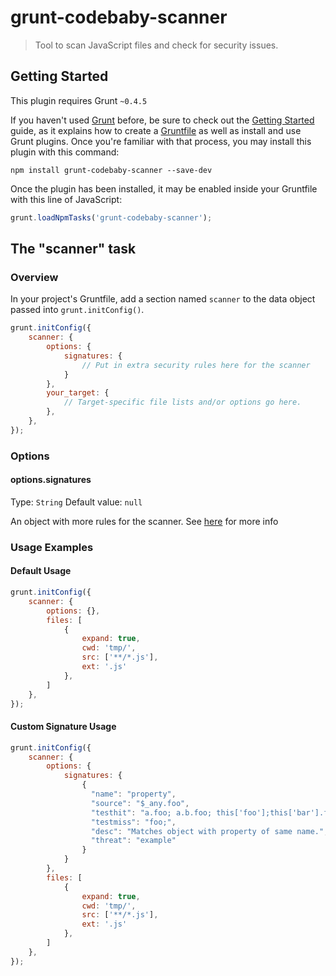 # grunt-codebaby-scanner

> Tool to scan JavaScript files and check for security issues.

## Getting Started
This plugin requires Grunt `~0.4.5`

If you haven't used [Grunt](http://gruntjs.com/) before, be sure to check out the [Getting Started](http://gruntjs.com/getting-started) guide, as it explains how to create a [Gruntfile](http://gruntjs.com/sample-gruntfile) as well as install and use Grunt plugins. Once you're familiar with that process, you may install this plugin with this command:

```shell
npm install grunt-codebaby-scanner --save-dev
```

Once the plugin has been installed, it may be enabled inside your Gruntfile with this line of JavaScript:

```js
grunt.loadNpmTasks('grunt-codebaby-scanner');
```

## The "scanner" task

### Overview
In your project's Gruntfile, add a section named `scanner` to the data object passed into `grunt.initConfig()`.

```js
grunt.initConfig({
    scanner: {
        options: {
            signatures: {
                // Put in extra security rules here for the scanner
            }
        },
        your_target: {
            // Target-specific file lists and/or options go here.
        },
    },
});
```

### Options

#### options.signatures
Type: `String`
Default value: `null`

An object with more rules for the scanner. See [here](https://github.com/mozilla/scanjs#rule-syntax) for more info

### Usage Examples

#### Default Usage
```js
grunt.initConfig({
    scanner: {
        options: {},
        files: [
            {
                expand: true,
                cwd: 'tmp/',
                src: ['**/*.js'],
                ext: '.js'
            },
        ]
    },
});
```

#### Custom Signature Usage
```js
grunt.initConfig({
    scanner: {
        options: {
            signatures: {
                {
                  "name": "property",
                  "source": "$_any.foo",
                  "testhit": "a.foo; a.b.foo; this['foo'];this['bar'].foo;",
                  "testmiss": "foo;",
                  "desc": "Matches object with property of same name.",
                  "threat": "example"
                }
            }
        },
        files: [
            {
                expand: true,
                cwd: 'tmp/',
                src: ['**/*.js'],
                ext: '.js'
            },
        ]
    },
});
```